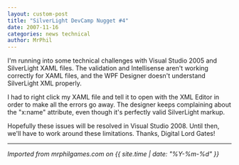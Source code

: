 ```yaml
---
layout: custom-post
title: "SilverLight DevCamp Nugget #4"
date: 2007-11-16
categories: news technical
author: MrPhil
---
```


I'm running into some technical challenges with Visual Studio 2005 and SilverLight XAML files. The validation and Intellisense aren't working correctly for XAML files, and the WPF Designer doesn't understand SilverLight XML properly.

I had to right click my XAML file and tell it to open with the XML Editor in order to make all the errors go away. The designer keeps complaining about the "x:name" attribute, even though it's perfectly valid SilverLight markup.

Hopefully these issues will be resolved in Visual Studio 2008. Until then, we'll have to work around these limitations. Thanks, Digital Lord Gates!

---

*Imported from mrphilgames.com on {{ site.time | date: "%Y-%m-%d" }}*
